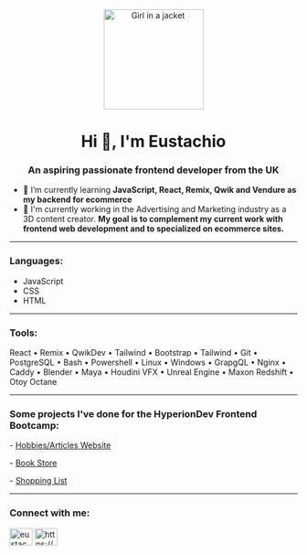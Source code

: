 <div align="center"><img src="./circular_profile_pic.png" alt="Girl in a jacket" width="175" height="175"></div>
<h1 align="center">Hi 👋, I'm Eustachio</h1>
<h3 align="center">An aspiring passionate frontend developer from the UK</h3>

- 🌱 I’m currently learning **JavaScript, React, Remix, Qwik and Vendure as my backend for ecommerce**
- 🔭 I'm currently working in the Advertising and Marketing industry as a 3D content creator. **My goal is to complement my current work with frontend web development and to specialized on ecommerce sites.**

---

<h3 align="left">Languages:</h3>
    <ul> 
        <li>JavaScript</li>
        <li>CSS</li>
        <li>HTML</li>
    </ul>

----

<h3 align="left">Tools:</h3>

<p>React • Remix • QwikDev • Tailwind • Bootstrap • Tailwind • Git • PostgreSQL • Bash • Powershell • Linux • Windows • GrapgQL • Nginx • Caddy • Blender • Maya • Houdini VFX • Unreal Engine • Maxon Redshift • Otoy Octane</p>

----
<h3 align="left">Some projects I've done for the HyperionDev Frontend Bootcamp:</h3>

<p>- 
<a href="https://github.com/eustachi0/finalCapstone" target="blank">Hobbies/Articles Website</a>
</p>
<p>- 
<a href="https://github.com/eustachi0/finalCapstone/tree/bookStore" target="blank">Book Store</a>
</p>
<p>- 
<a href="https://github.com/eustachi0/finalCapstone/tree/shoppingList" target="blank">Shopping List</a>
</p>

----
<h3 align="left">Connect with me:</h3>
<p align="left">
<a href="https://twitter.com/eustachi0" target="blank"><img align="center" src="https://raw.githubusercontent.com/rahuldkjain/github-profile-readme-generator/master/src/images/icons/Social/twitter.svg" alt="eustachi0" height="30" width="40" /></a>
<a href="https://linkedin.com/in/https://www.linkedin.com/in/eustachiodipaola/" target="blank"><img align="center" src="https://raw.githubusercontent.com/rahuldkjain/github-profile-readme-generator/master/src/images/icons/Social/linked-in-alt.svg" alt="https://www.linkedin.com/in/eustachiodipaola/" height="30" width="40" /></a>
</p>
